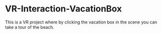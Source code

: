 # VR-Interaction-VacationBox
This is a VR project where by clicking the vacation box in the scene you can take a tour of the beach.
